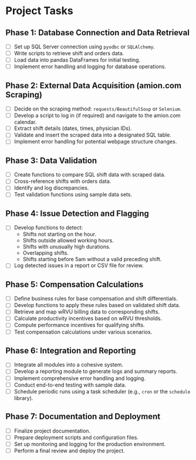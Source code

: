# Project Tasks

## Phase 1: Database Connection and Data Retrieval
- [ ] Set up SQL Server connection using `pyodbc` or `SQLAlchemy`.
- [ ] Write scripts to retrieve shift and orders data.
- [ ] Load data into pandas DataFrames for initial testing.
- [ ] Implement error handling and logging for database operations.

## Phase 2: External Data Acquisition (amion.com Scraping)
- [ ] Decide on the scraping method: `requests/BeautifulSoup` or `Selenium`.
- [ ] Develop a script to log in (if required) and navigate to the amion.com calendar.
- [ ] Extract shift details (dates, times, physician IDs).
- [ ] Validate and insert the scraped data into a designated SQL table.
- [ ] Implement error handling for potential webpage structure changes.

## Phase 3: Data Validation
- [ ] Create functions to compare SQL shift data with scraped data.
- [ ] Cross-reference shifts with orders data.
- [ ] Identify and log discrepancies.
- [ ] Test validation functions using sample data sets.

## Phase 4: Issue Detection and Flagging
- [ ] Develop functions to detect:
    - Shifts not starting on the hour.
    - Shifts outside allowed working hours.
    - Shifts with unusually high durations.
    - Overlapping shifts.
    - Shifts starting before 5am without a valid preceding shift.
- [ ] Log detected issues in a report or CSV file for review.

## Phase 5: Compensation Calculations
- [ ] Define business rules for base compensation and shift differentials.
- [ ] Develop functions to apply these rules based on validated shift data.
- [ ] Retrieve and map wRVU billing data to corresponding shifts.
- [ ] Calculate productivity incentives based on wRVU thresholds.
- [ ] Compute performance incentives for qualifying shifts.
- [ ] Test compensation calculations under various scenarios.

## Phase 6: Integration and Reporting
- [ ] Integrate all modules into a cohesive system.
- [ ] Develop a reporting module to generate logs and summary reports.
- [ ] Implement comprehensive error handling and logging.
- [ ] Conduct end-to-end testing with sample data.
- [ ] Schedule periodic runs using a task scheduler (e.g., `cron` or the `schedule` library).

## Phase 7: Documentation and Deployment
- [ ] Finalize project documentation.
- [ ] Prepare deployment scripts and configuration files.
- [ ] Set up monitoring and logging for the production environment.
- [ ] Perform a final review and deploy the project.